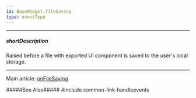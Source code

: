 ```yaml
---
id: BaseWidget.fileSaving
type: eventType
---
```

---
##### shortDescription
Raised before a file with exported UI component is saved to the user's local storage.

---
Main article: [onFileSaving](/api-reference/10%20UI%20Components/BaseWidget/1%20Configuration/onFileSaving.md '{basewidgetpath}/Configuration/#onFileSaving')

#####See Also#####
#include common-link-handleevents